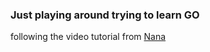 ### Just playing around trying to learn GO

following the video tutorial from [Nana](https://www.youtube.com/watch?v=yyUHQIec83I&t=8438s)